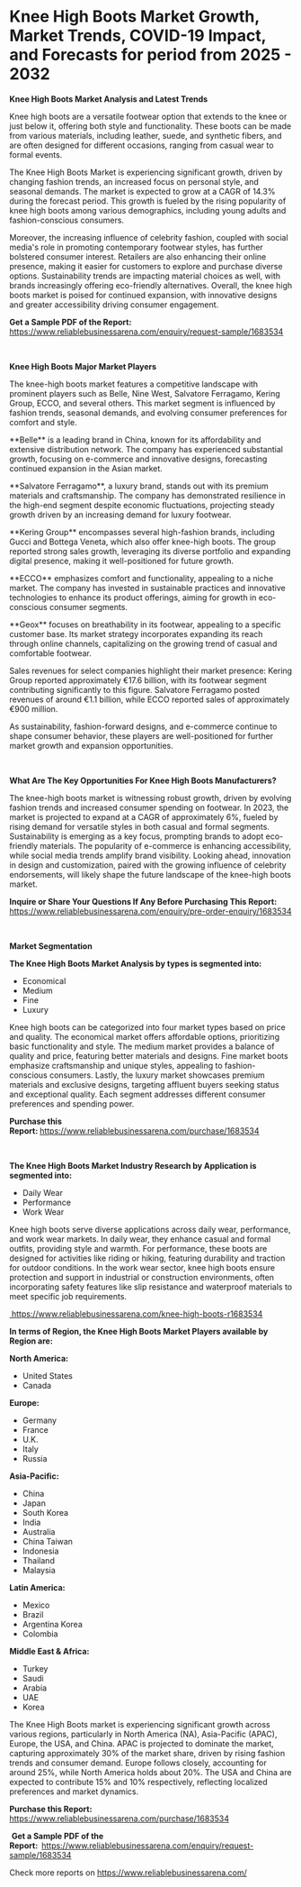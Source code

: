<p><h1>Knee High Boots Market Growth, Market Trends, COVID-19 Impact, and Forecasts for period from 2025 - 2032</h1></p><p><strong>Knee High Boots Market Analysis and Latest Trends</strong></p>
<p><p>Knee high boots are a versatile footwear option that extends to the knee or just below it, offering both style and functionality. These boots can be made from various materials, including leather, suede, and synthetic fibers, and are often designed for different occasions, ranging from casual wear to formal events.</p><p>The Knee High Boots Market is experiencing significant growth, driven by changing fashion trends, an increased focus on personal style, and seasonal demands. The market is expected to grow at a CAGR of 14.3% during the forecast period. This growth is fueled by the rising popularity of knee high boots among various demographics, including young adults and fashion-conscious consumers. </p><p>Moreover, the increasing influence of celebrity fashion, coupled with social media's role in promoting contemporary footwear styles, has further bolstered consumer interest. Retailers are also enhancing their online presence, making it easier for customers to explore and purchase diverse options. Sustainability trends are impacting material choices as well, with brands increasingly offering eco-friendly alternatives. Overall, the knee high boots market is poised for continued expansion, with innovative designs and greater accessibility driving consumer engagement.</p></p>
<p><strong>Get a Sample PDF of the Report:&nbsp;</strong> <a href="https://www.reliablebusinessarena.com/enquiry/request-sample/1683534?utm_campaign=3292&utm_medium=2&utm_source=Github&utm_content=ia&utm_term=26032025&utm_id=knee-high-boots">https://www.reliablebusinessarena.com/enquiry/request-sample/1683534</a></p>
<p>&nbsp;</p>
<p><strong>Knee High Boots Major Market Players</strong></p>
<p><p>The knee-high boots market features a competitive landscape with prominent players such as Belle, Nine West, Salvatore Ferragamo, Kering Group, ECCO, and several others. This market segment is influenced by fashion trends, seasonal demands, and evolving consumer preferences for comfort and style.</p><p>**Belle** is a leading brand in China, known for its affordability and extensive distribution network. The company has experienced substantial growth, focusing on e-commerce and innovative designs, forecasting continued expansion in the Asian market.</p><p>**Salvatore Ferragamo**, a luxury brand, stands out with its premium materials and craftsmanship. The company has demonstrated resilience in the high-end segment despite economic fluctuations, projecting steady growth driven by an increasing demand for luxury footwear.</p><p>**Kering Group** encompasses several high-fashion brands, including Gucci and Bottega Veneta, which also offer knee-high boots. The group reported strong sales growth, leveraging its diverse portfolio and expanding digital presence, making it well-positioned for future growth.</p><p>**ECCO** emphasizes comfort and functionality, appealing to a niche market. The company has invested in sustainable practices and innovative technologies to enhance its product offerings, aiming for growth in eco-conscious consumer segments.</p><p>**Geox** focuses on breathability in its footwear, appealing to a specific customer base. Its market strategy incorporates expanding its reach through online channels, capitalizing on the growing trend of casual and comfortable footwear.</p><p>Sales revenues for select companies highlight their market presence: Kering Group reported approximately €17.6 billion, with its footwear segment contributing significantly to this figure. Salvatore Ferragamo posted revenues of around €1.1 billion, while ECCO reported sales of approximately €900 million.</p><p>As sustainability, fashion-forward designs, and e-commerce continue to shape consumer behavior, these players are well-positioned for further market growth and expansion opportunities.</p></p>
<p>&nbsp;</p>
<p><strong>What Are The Key Opportunities For Knee High Boots Manufacturers?</strong></p>
<p><p>The knee-high boots market is witnessing robust growth, driven by evolving fashion trends and increased consumer spending on footwear. In 2023, the market is projected to expand at a CAGR of approximately 6%, fueled by rising demand for versatile styles in both casual and formal segments. Sustainability is emerging as a key focus, prompting brands to adopt eco-friendly materials. The popularity of e-commerce is enhancing accessibility, while social media trends amplify brand visibility. Looking ahead, innovation in design and customization, paired with the growing influence of celebrity endorsements, will likely shape the future landscape of the knee-high boots market.</p></p>
<p><strong>Inquire or Share Your Questions If Any Before Purchasing This Report:</strong> <a href="https://www.reliablebusinessarena.com/enquiry/pre-order-enquiry/1683534?utm_campaign=3292&utm_medium=2&utm_source=Github&utm_content=ia&utm_term=26032025&utm_id=knee-high-boots">https://www.reliablebusinessarena.com/enquiry/pre-order-enquiry/1683534</a></p>
<p>&nbsp;</p>
<p><strong>Market Segmentation</strong></p>
<p><strong>The Knee High Boots Market Analysis by types is segmented into:</strong></p>
<p><ul><li>Economical</li><li>Medium</li><li>Fine</li><li>Luxury</li></ul></p>
<p><p>Knee high boots can be categorized into four market types based on price and quality. The economical market offers affordable options, prioritizing basic functionality and style. The medium market provides a balance of quality and price, featuring better materials and designs. Fine market boots emphasize craftsmanship and unique styles, appealing to fashion-conscious consumers. Lastly, the luxury market showcases premium materials and exclusive designs, targeting affluent buyers seeking status and exceptional quality. Each segment addresses different consumer preferences and spending power.</p></p>
<p><strong>Purchase this Report:&nbsp;</strong><a href="https://www.reliablebusinessarena.com/purchase/1683534?utm_campaign=3292&utm_medium=2&utm_source=Github&utm_content=ia&utm_term=26032025&utm_id=knee-high-boots">https://www.reliablebusinessarena.com/purchase/1683534</a></p>
<p>&nbsp;</p>
<p><strong>The Knee High Boots Market Industry Research by Application is segmented into:</strong></p>
<p><ul><li>Daily Wear</li><li>Performance</li><li>Work Wear</li></ul></p>
<p><p>Knee high boots serve diverse applications across daily wear, performance, and work wear markets. In daily wear, they enhance casual and formal outfits, providing style and warmth. For performance, these boots are designed for activities like riding or hiking, featuring durability and traction for outdoor conditions. In the work wear sector, knee high boots ensure protection and support in industrial or construction environments, often incorporating safety features like slip resistance and waterproof materials to meet specific job requirements.</p></p>
<p><a href="https://www.reliablebusinessarena.com/knee-high-boots-r1683534?utm_campaign=3292&utm_medium=2&utm_source=Github&utm_content=ia&utm_term=26032025&utm_id=knee-high-boots">&nbsp;https://www.reliablebusinessarena.com/knee-high-boots-r1683534</a></p>
<p><strong>In terms of Region, the Knee High Boots Market Players available by Region are:</strong></p>
<p>
    <p> <strong> North America: </strong>
        <ul>
            <li>United States</li>
            <li>Canada</li>
        </ul>
        </p> 
    <p> <strong> Europe: </strong>
        <ul>
            <li>Germany</li>
            <li>France</li>
            <li>U.K.</li>
            <li>Italy</li>
            <li>Russia</li>
        </ul>
        </p> 
    <p> <strong> Asia-Pacific: </strong>
        <ul>
            <li>China</li>
            <li>Japan</li>
            <li>South Korea</li>
            <li>India</li>
            <li>Australia</li>
            <li>China Taiwan</li>
            <li>Indonesia</li>
            <li>Thailand</li>
            <li>Malaysia</li>
        </ul>
        </p> 
    <p> <strong> Latin America: </strong>
        <ul>
            <li>Mexico</li>
            <li>Brazil</li>
            <li>Argentina Korea</li>
            <li>Colombia</li>
        </ul>
        </p> 
    <p> <strong> Middle East & Africa: </strong>
        <ul>
            <li>Turkey</li>
            <li>Saudi</li>
            <li>Arabia</li>
            <li>UAE</li>
            <li>Korea</li>
        </ul>
    </p>
    </p>
<p><p>The Knee High Boots market is experiencing significant growth across various regions, particularly in North America (NA), Asia-Pacific (APAC), Europe, the USA, and China. APAC is projected to dominate the market, capturing approximately 30% of the market share, driven by rising fashion trends and consumer demand. Europe follows closely, accounting for around 25%, while North America holds about 20%. The USA and China are expected to contribute 15% and 10% respectively, reflecting localized preferences and market dynamics.</p></p>
<p><strong>Purchase this Report: </strong><a href="https://www.reliablebusinessarena.com/purchase/1683534?utm_campaign=3292&utm_medium=2&utm_source=Github&utm_content=ia&utm_term=26032025&utm_id=knee-high-boots">https://www.reliablebusinessarena.com/purchase/1683534</a></p>
<p>&nbsp;<strong>Get a Sample PDF of the Report:&nbsp;&nbsp;</strong><a href="https://www.reliablebusinessarena.com/enquiry/request-sample/1683534?utm_campaign=3292&utm_medium=2&utm_source=Github&utm_content=ia&utm_term=26032025&utm_id=knee-high-boots">https://www.reliablebusinessarena.com/enquiry/request-sample/1683534</a></p>
<p><strong></strong></p>
<p>Check more reports on <a href="https://www.reliablebusinessarena.com/?utm_campaign=3292&utm_medium=2&utm_source=Github&utm_content=ia&utm_term=26032025&utm_id=knee-high-boots">https://www.reliablebusinessarena.com/</a></p>